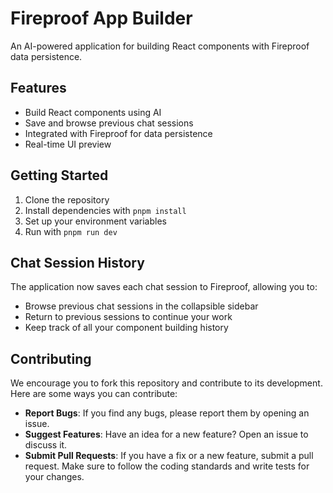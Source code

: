 # Fireproof App Builder

An AI-powered application for building React components with Fireproof data persistence.

## Features

- Build React components using AI
- Save and browse previous chat sessions
- Integrated with Fireproof for data persistence
- Real-time UI preview

## Getting Started

1. Clone the repository
2. Install dependencies with `pnpm install`
3. Set up your environment variables
4. Run with `pnpm run dev`

## Chat Session History

The application now saves each chat session to Fireproof, allowing you to:

- Browse previous chat sessions in the collapsible sidebar
- Return to previous sessions to continue your work
- Keep track of all your component building history

## Contributing

We encourage you to fork this repository and contribute to its development. Here are some ways you can contribute:

- **Report Bugs**: If you find any bugs, please report them by opening an issue.
- **Suggest Features**: Have an idea for a new feature? Open an issue to discuss it.
- **Submit Pull Requests**: If you have a fix or a new feature, submit a pull request. Make sure to follow the coding standards and write tests for your changes.
